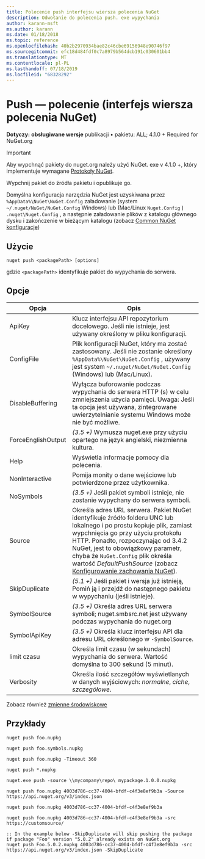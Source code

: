```yaml
---
title: Polecenie push interfejsu wiersza polecenia NuGet
description: Odwołanie do polecenia push. exe wypychania
author: karann-msft
ms.author: karann
ms.date: 01/18/2018
ms.topic: reference
ms.openlocfilehash: 40b2b2970934bae82c46cbe69156948e90746f97
ms.sourcegitcommit: efc18d484fdf0c7a8979b564dcb191c030601bb4
ms.translationtype: MT
ms.contentlocale: pl-PL
ms.lasthandoff: 07/18/2019
ms.locfileid: "68328292"
---
```

# <a name="push-command-nuget-cli"></a>Push — polecenie (interfejs wiersza polecenia NuGet)

**Dotyczy:** **obsługiwane wersje** publikacji &bullet; pakietu: ALL; 4.1.0 + Required for NuGet.org

> [!Important]
> Aby wypchnąć pakiety do nuget.org należy użyć NuGet. exe v 4.1.0 +, który implementuje wymagane [Protokoły NuGet](../../api/nuget-protocols.md).

Wypchnij pakiet do źródła pakietu i opublikuje go.

Domyślna konfiguracja narzędzia NuGet jest uzyskiwana przez `%AppData%\NuGet\NuGet.Config` załadowanie (system `~/.nuget/NuGet/NuGet.Config` Windows) lub (Mac/Linux `Nuget.Config` ) `.nuget\Nuget.Config` , a następnie załadowanie plików z katalogu głównego dysku i zakończenie w bieżącym katalogu (zobacz [Common NuGet konfiguracje](../../consume-packages/configuring-nuget-behavior.md))

## <a name="usage"></a>Użycie

```cli
nuget push <packagePath> [options]
```

gdzie `<packagePath>` identyfikuje pakiet do wypychania do serwera.

## <a name="options"></a>Opcje

| Opcja | Opis |
| --- | --- |
| ApiKey | Klucz interfejsu API repozytorium docelowego. Jeśli nie istnieje, jest używany określony w pliku konfiguracji. |
| ConfigFile | Plik konfiguracji NuGet, który ma zostać zastosowany. Jeśli nie zostanie określony `%AppData%\NuGet\NuGet.Config` , używany jest system `~/.nuget/NuGet/NuGet.Config` (Windows) lub (Mac/Linux).|
| DisableBuffering | Wyłącza buforowanie podczas wypychania do serwera HTTP (s) w celu zmniejszenia użycia pamięci. Uwaga: Jeśli ta opcja jest używana, zintegrowane uwierzytelnianie systemu Windows może nie być możliwe. |
| ForceEnglishOutput | *(3.5 +)* Wymusza nuget.exe przy użyciu opartego na język angielski, niezmienna kultura. |
| Help | Wyświetla informacje pomocy dla polecenia. |
| NonInteractive | Pomija monity o dane wejściowe lub potwierdzone przez użytkownika. |
| NoSymbols | *(3.5 +)* Jeśli pakiet symboli istnieje, nie zostanie wypychany do serwera symboli. |
| Source | Określa adres URL serwera. Pakiet NuGet identyfikuje źródło folderu UNC lub lokalnego i po prostu kopiuje plik, zamiast wypchnięcia go przy użyciu protokołu HTTP.  Ponadto, rozpoczynając od 3.4.2 NuGet, jest to obowiązkowy parametr, chyba że `NuGet.Config` plik określa wartość *DefaultPushSource* (zobacz [Konfigurowanie zachowania NuGet](../../consume-packages/configuring-nuget-behavior.md)). |
| SkipDuplicate | *(5.1 +)* Jeśli pakiet i wersja już istnieją, Pomiń ją i przejdź do następnego pakietu w wypychaniu (jeśli istnieje). |
| SymbolSource | *(3.5 +)* Określa adres URL serwera symboli; nuget.smbsrc.net jest używany podczas wypychania do nuget.org |
| SymbolApiKey | *(3.5 +)* Określa klucz interfejsu API dla adresu URL określonego w `-SymbolSource`. |
| limit czasu | Określa limit czasu (w sekundach) wypychania do serwera. Wartość domyślna to 300 sekund (5 minut). |
| Verbosity | Określa ilość szczegółów wyświetlanych w danych wyjściowych: *normalne*, *ciche*, *szczegółowe*. |

Zobacz również [zmienne środowiskowe](cli-ref-environment-variables.md)

## <a name="examples"></a>Przykłady

```cli
nuget push foo.nupkg

nuget push foo.symbols.nupkg

nuget push foo.nupkg -Timeout 360

nuget push *.nupkg

nuget.exe push -source \\mycompany\repo\ mypackage.1.0.0.nupkg

nuget push foo.nupkg 4003d786-cc37-4004-bfdf-c4f3e8ef9b3a -Source https://api.nuget.org/v3/index.json

nuget push foo.nupkg 4003d786-cc37-4004-bfdf-c4f3e8ef9b3a

nuget push foo.nupkg 4003d786-cc37-4004-bfdf-c4f3e8ef9b3a -src https://customsource/

:: In the example below -SkipDuplicate will skip pushing the package if package "Foo" version "5.0.2" already exists on NuGet.org
nuget push Foo.5.0.2.nupkg 4003d786-cc37-4004-bfdf-c4f3e8ef9b3a -src https://api.nuget.org/v3/index.json -SkipDuplicate
```
